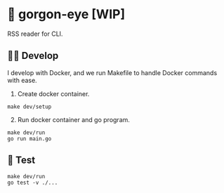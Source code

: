 # 🐍 gorgon-eye [WIP]
RSS reader for CLI.

## 🧑‍💻 Develop
I develop with Docker, and we run Makefile to handle Docker commands with ease.

1. Create docker container.
```
make dev/setup
```
2. Run docker container and go program.
```
make dev/run
go run main.go
```

## 🧪 Test
```
make dev/run
go test -v ./...
```

